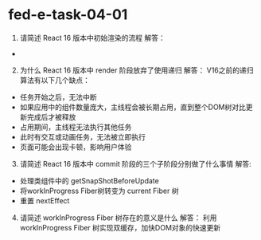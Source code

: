 # fed-e-task-04-01

1. 请简述 React 16 版本中初始渲染的流程
解答：
- 


2. 为什么 React 16 版本中 render 阶段放弃了使用递归
解答：
V16之前的递归算法有以下几个缺点：
- 任务开始之后，无法中断
- 如果应用中的组件数量庞大，主线程会被长期占用，直到整个DOM树对比更新完成后才被释放
- 占用期间，主线程无法执行其他任务
- 此时有交互或动画任务，无法被立即执行
- 页面可能会出现卡顿，影响用户体验


3. 请简述 React 16 版本中 commit 阶段的三个子阶段分别做了什么事情
解答:
- 处理类组件中的 getSnapShotBeforeUpdate 
- 将workInProgress Fiber树转变为 current Fiber 树
- 重置 nextEffect


4. 请简述 workInProgress Fiber 树存在的意义是什么
解答：
利用workInProgress Fiber 树实现双缓存，加快DOM对象的快速更新
